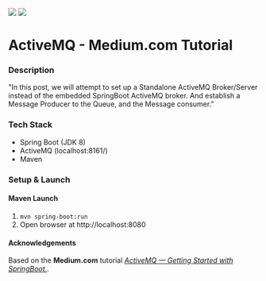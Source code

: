 ![](https://github.com/Lylio/image-repo/blob/master/logos/spring-boot.png?raw=true)
![](https://github.com/Lylio/image-repo/blob/master/logos/active-mq.png?raw=true)


# ActiveMQ - Medium.com Tutorial

### Description
"In this post, we will attempt to set up a Standalone ActiveMQ Broker/Server instead of the embedded SpringBoot ActiveMQ broker. 
And establish a Message Producer to the Queue, and the Message consumer."

### Tech Stack
- Spring Boot (JDK 8)
- ActiveMQ (localhost:8161/)
- Maven

### Setup & Launch

#### Maven Launch
1. `mvn spring-boot:run`
2. Open browser at http://localhost:8080

#### Acknowledgements
Based on the **Medium.com** tutorial [*ActiveMQ — Getting Started with SpringBoot.*](https://medium.com/@mailshine/activemq-getting-started-with-springboot-a0c3c960356e).

